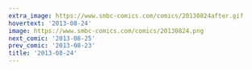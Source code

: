 ```yaml
---
extra_image: https://www.smbc-comics.com/comics/20130824after.gif
hovertext: '2013-08-24'
image: https://www.smbc-comics.com/comics/20130824.png
next_comic: '2013-08-25'
prev_comic: '2013-08-23'
title: '2013-08-24'
---
```


